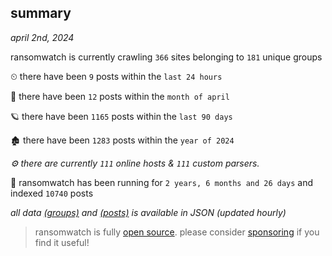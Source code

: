 
## summary
_april 2nd, 2024_

ransomwatch is currently crawling `366` sites belonging to `181` unique groups

⏲ there have been `9` posts within the `last 24 hours`

🦈 there have been `12` posts within the `month of april`

🪐 there have been `1165` posts within the `last 90 days`

🏚 there have been `1283` posts within the `year of 2024`

_⚙️ there are currently `111` online hosts & `111` custom parsers._

🦕 ransomwatch has been running for `2 years, 6 months and 26 days` and indexed `10740` posts

_all data  [(groups)](http://ransomwhat.telemetry.ltd/groups) and [(posts)](http://ransomwhat.telemetry.ltd/posts) is available in JSON (updated hourly)_

> ransomwatch is fully [open source](https://github.com/joshhighet/ransomwatch#ransomwatch--). please consider [sponsoring](https://github.com/sponsors/joshhighet) if you find it useful!
